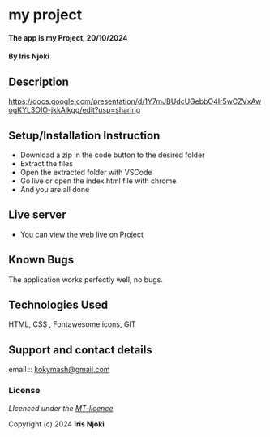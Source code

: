 # my project
#### The app is my Project, 20/10/2024
#### **By Iris Njoki**
## Description
https://docs.google.com/presentation/d/1Y7mJBUdcUGebbO4Ir5wCZVxAwogKYL3OIO-jkkAlkgg/edit?usp=sharing
## Setup/Installation Instruction
* Download a zip in the code button to the desired folder
* Extract the files
* Open the extracted folder with VSCode
* Go live or open the index.html file with chrome
* And you are all done

## Live server
* You can view the web live on [Project](https://koky-png.github.io/Phase-1-project/)

## Known Bugs
The application works perfectly well, no bugs.

## Technologies Used
HTML, CSS , Fontawesome icons, GIT

## Support and contact details
email :: kokymash@gmail.com

### License
*LIcenced under the [MT-licence](https://github.com/Koky-png/Phase-1-project/tree/main/LICENSE.md)*

Copyright (c) 2024 **Iris Njoki**